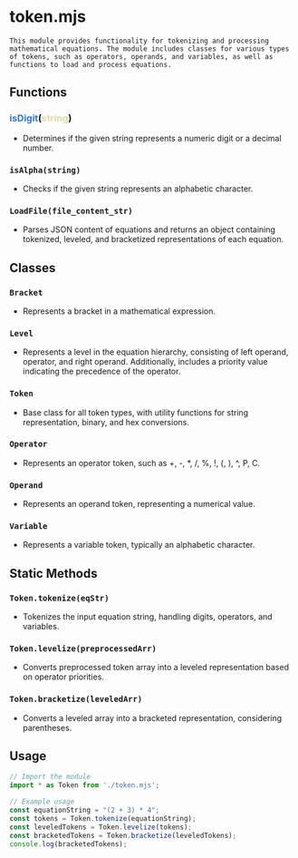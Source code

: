 # token.mjs

    This module provides functionality for tokenizing and processing mathematical equations. The module includes classes for various types of tokens, such as operators, operands, and variables, as well as functions to load and process equations.

## Functions

### <span style="color: #2d7ad5;">isDigit</span>(<span style="color: #dcdcaa;">string</span>)

- Determines if the given string represents a numeric digit or a decimal number.

### `isAlpha(string)`

- Checks if the given string represents an alphabetic character.

### `LoadFile(file_content_str)`

- Parses JSON content of equations and returns an object containing tokenized, leveled, and bracketized representations of each equation.

## Classes

### `Bracket`

- Represents a bracket in a mathematical expression.

### `Level`

- Represents a level in the equation hierarchy, consisting of left operand, operator, and right operand. Additionally, includes a priority value indicating the precedence of the operator.

### `Token`

- Base class for all token types, with utility functions for string representation, binary, and hex conversions.

### `Operator`

- Represents an operator token, such as +, -, *, /, %, !, (, ), ^, P, C.

### `Operand`

- Represents an operand token, representing a numerical value.

### `Variable`

- Represents a variable token, typically an alphabetic character.

## Static Methods

### `Token.tokenize(eqStr)`

- Tokenizes the input equation string, handling digits, operators, and variables.

### `Token.levelize(preprocessedArr)`

- Converts preprocessed token array into a leveled representation based on operator priorities.

### `Token.bracketize(leveledArr)`

- Converts a leveled array into a bracketed representation, considering parentheses.

## Usage

```javascript
// Import the module
import * as Token from './token.mjs';

// Example usage
const equationString = "(2 + 3) * 4";
const tokens = Token.tokenize(equationString);
const leveledTokens = Token.levelize(tokens);
const bracketedTokens = Token.bracketize(leveledTokens);
console.log(bracketedTokens);
